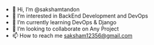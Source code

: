 - 👋 Hi, I’m @sakshamtandon
- 👀 I’m interested in BackEnd Development and DevOps
- 🌱 I’m currently learning DevOps & Django
- 💞️ I’m looking to collaborate on Any Project
- 📫 How to reach me saksham12356@gmail.com

<!---
sakshamtandon/sakshamtandon is a ✨ special ✨ repository because its `README.md` (this file) appears on your GitHub profile.
You can click the Preview link to take a look at your changes.
--->
